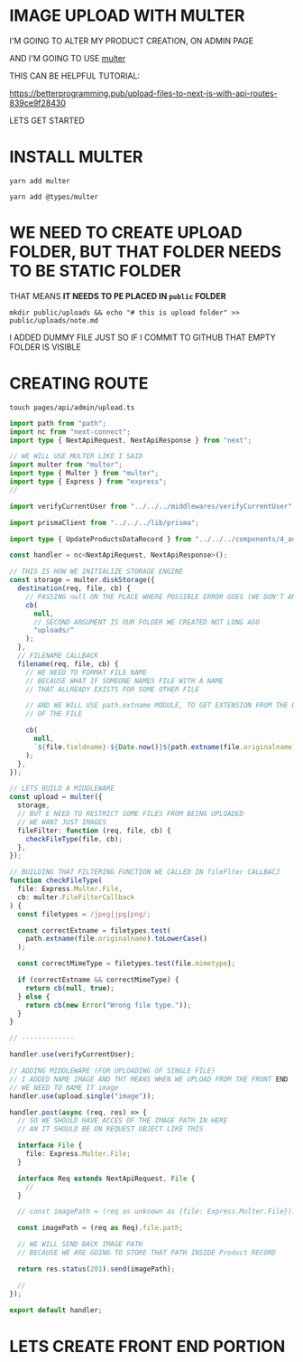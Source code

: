 # IMAGE UPLOAD WITH MULTER

I'M GOING TO ALTER MY PRODUCT CREATION, ON ADMIN PAGE 

AND I'M GOING TO USE [multer](https://www.npmjs.com/package/multer)

THIS CAN BE HELPFUL TUTORIAL:

<https://betterprogramming.pub/upload-files-to-next-js-with-api-routes-839ce9f28430>

LETS GET STARTED

# INSTALL MULTER


```
yarn add multer
```

```
yarn add @types/multer
```

# WE NEED TO CREATE UPLOAD FOLDER, BUT THAT FOLDER NEEDS TO BE STATIC FOLDER

THAT MEANS **IT NEEDS TO PE PLACED IN `public` FOLDER**

```
mkdir public/uploads && echo "# this is upload folder" >> public/uploads/note.md
```

I ADDED DUMMY FILE JUST SO IF I COMMIT TO GITHUB THAT EMPTY FOLDER IS VISIBLE

# CREATING ROUTE

```
touch pages/api/admin/upload.ts
```

```ts
import path from "path";
import nc from "next-connect";
import type { NextApiRequest, NextApiResponse } from "next";

// WE WILL USE MULTER LIKE I SAID
import multer from "multer";
import type { Multer } from "multer";
import type { Express } from "express";
//

import verifyCurrentUser from "../../../middlewares/verifyCurrentUser";

import prismaClient from "../../../lib/prisma";

import type { UpdateProductsDataRecord } from "../../../components/4_admin_page/ProductsTable";

const handler = nc<NextApiRequest, NextApiResponse>();

// THIS IS HOW WE INITIALIZE STORAGE ENGINE
const storage = multer.diskStorage({
  destination(req, file, cb) {
    // PASSING null ON THE PLACE WHERE POSSIBLE ERROR GOES (WE DON'T ANTICIPATE ERROR THERE)
    cb(
      null,
      // SECOND ARGUMENT IS OUR FOLDER WE CREATED NOT LONG AGO
      "uploads/"
    );
  },
  // FILENAME CALLBACK
  filename(req, file, cb) {
    // WE NEED TO FORMAT FILE NAME
    // BECAUSE WHAT IF SOMEONE NAMES FILE WITH A NAME
    // THAT ALLREADY EXISTS FOR SOME OTHER FILE

    // AND WE WILL USE path.extname MODULE, TO GET EXTENSION FROM THE ORIGINAL NAME
    // OF THE FILE

    cb(
      null,
      `${file.fieldname}-${Date.now()}${path.extname(file.originalname)}`
    );
  },
});

// LETS BUILD A MIDDLEWARE
const upload = multer({
  storage,
  // BUT E NEED TO RESTRICT SOME FILES FROM BEING UPLOADED
  // WE WANT JUST IMAGES
  fileFilter: function (req, file, cb) {
    checkFileType(file, cb);
  },
});

// BUILDING THAT FILTERING FUNCTION WE CALLED IN fileFlter CALLBACJ
function checkFileType(
  file: Express.Multer.File,
  cb: multer.FileFilterCallback
) {
  const filetypes = /jpeg|jpg|png/;

  const correctExtname = filetypes.test(
    path.extname(file.originalname).toLowerCase()
  );

  const correctMimeType = filetypes.test(file.mimetype);

  if (correctExtname && correctMimeType) {
    return cb(null, true);
  } else {
    return cb(new Error("Wrong file type."));
  }
}

// -------------

handler.use(verifyCurrentUser);

// ADDING MIDDLEWARE (FOR UPLOADING OF SINGLE FILE)
// I ADDED NAME IMAGE AND THT MEANS WHEN WE UPLOAD FROM THE FRONT END
// WE NEED TO NAME IT image
handler.use(upload.single("image"));

handler.post(async (req, res) => {
  // SO WE SHOULD HAVE ACCES OF THE IMAGE PATH IN HERE
  // AN IT SHOULD BE ON REQUEST OBJECT LIKE THIS

  interface File {
    file: Express.Multer.File;
  }

  interface Req extends NextApiRequest, File {
    //
  }

  // const imagePath = (req as unknown as {file: Express.Multer.File}).file.path

  const imagePath = (req as Req).file.path;

  // WE WILL SEND BACK IMAGE PATH
  // BECAUSE WE ARE GOING TO STORE THAT PATH INSIDE Product RECORD

  return res.status(201).send(imagePath);

  //
});

export default handler;
```

# LETS CREATE FRONT END PORTION



